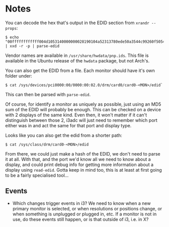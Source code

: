 # Notes

You can decode the hex that's output in the EDID section from `xrandr --props`:

```
$ echo "00ffffffffffff004d1053140000000028190104a52313780ede50a3544c99260f5054000000010101010101010101010101010101011a3680a070381f40302035005ac210000018000000000000000000000000000000000000000000fe00313230334d814c513135364d31000000000002410328001200000a010a2020004a" | xxd -r -p | parse-edid
```

Vendor names are available in `/usr/share/hwdata/pnp.ids`. This file is 
available in the Ubuntu release of the `hwdata` package, but not Arch's.

You can also get the EDID from a file. Each monitor should have it's own 
folder under:

```
$ cat /sys/devices/pci0000:00/0000:00:02.0/drm/card0/card0-<MON>/edid`
```

This can then be parsed with `parse-edid`.

Of course, for identify a monitor as uniquely as possible, just using an MD5
sum of the EDID will probably be enough. This can be checked on a device with
2 displays of the same kind. Even then, it won't matter if it can't 
distinguish between those 2, i3adc will just need to remember which port either
was in and act the same for that port and display type.

Looks like you can also get the edid from a shorter path:

```
$ cat /sys/class/drm/card0-<MON>/edid
```

From there, we could just make a hash of the EDID, we don't need to parse it at all. With that, and 
the port we'd know all we need to know about a display, and could print debug info for getting more
information about a display using `read-edid`. Gotta keep in mind too, this is at least at first 
going to be a fairly specialised tool...

## Events

* Which changes trigger events in i3? We need to know when a new primary monitor is selected, or 
when resolutions or positions change, or when something is unplugged or plugged in, etc. If a 
monitor is not in use, do these events still happen, or is that outside of i3, i.e. in X?
